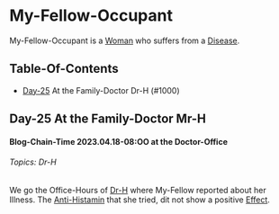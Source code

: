 # My-Fellow-Occupant

My-Fellow-Occupant is a [Woman](40000010.md) who suffers from a [Disease](40800000.md).

## Table-Of-Contents

- [Day-25](#1000) At the Family-Doctor Dr-H (#1000)

## Day-25 At the Family-Doctor Mr-H <a id="1000"/>

#### Blog-Chain-Time 2023.04.18-08:OO at the Doctor-Office <a id="2403"/>
###### Topics: Dr-H

We go the Office-Hours of [Dr-H](1000010001.md) where My-Fellow reported about her Illness. The [Anti-Histamin](800005.md) that she tried, dit not show a positive [Effect](60067.md).